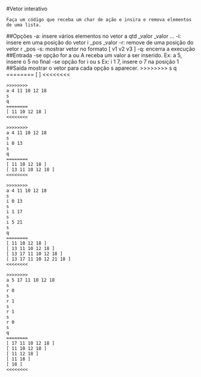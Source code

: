 #Vetor interativo

    Faça um código que receba um char de ação e insira e remova elementos de uma lista.

##Opções
    -a: insere vários elementos no vetor
        a qtd _valor _valor ...
    -i: insere em uma posição do vetor
        i _pos _valor
    -r: remove de uma posição do vetor
        r _pos
    -s: mostrar vetor no formato [ v1 v2 v3 ]
    -q: encerra a execução
##Entrada
    -se opção for a ou A receba um valor a ser inserido.
        Ex: a 5, insere o 5 no final
    -se opção for i ou s
        Ex: i 1 7, insere o 7 na posição 1
##Saída
    mostrar o vetor para cada opção s aparecer.
    >>>>>>>>
    s
    q
    ========
    [ ]
    <<<<<<<<

    >>>>>>>>
    a 4 11 10 12 18
    s
    q
    ========
    [ 11 10 12 18 ]
    <<<<<<<<

    >>>>>>>>
    a 4 11 10 12 18
    s
    i 0 13
    s
    q
    ========
    [ 11 10 12 18 ]
    [ 13 11 10 12 18 ]
    <<<<<<<<

    >>>>>>>>
    a 4 11 10 12 18
    s
    i 0 13
    s
    i 1 17
    s
    i 5 21
    s
    q
    ========
    [ 11 10 12 18 ]
    [ 13 11 10 12 18 ]
    [ 13 17 11 10 12 18 ]
    [ 13 17 11 10 12 21 18 ]
    <<<<<<<<

    >>>>>>>>
    a 5 17 11 10 12 18
    s
    r 0
    s
    r 1
    s
    r 1
    s
    r 0
    s
    q
    ========
    [ 17 11 10 12 18 ]
    [ 11 10 12 18 ]
    [ 11 12 18 ]
    [ 11 18 ]
    [ 18 ]
    <<<<<<<<
